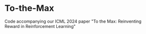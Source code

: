 # To-the-Max
Code accompanying our ICML 2024 paper "To the Max: Reinventing Reward in Reinforcement Learning"
